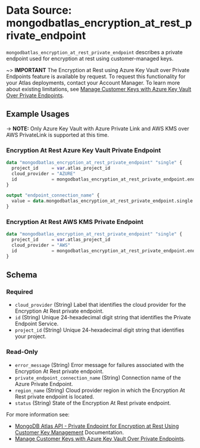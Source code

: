 # Data Source: mongodbatlas_encryption_at_rest_private_endpoint

`mongodbatlas_encryption_at_rest_private_endpoint` describes a private endpoint used for encryption at rest using customer-managed keys.

~> **IMPORTANT** The Encryption at Rest using Azure Key Vault over Private Endpoints feature is available by request. To request this functionality for your Atlas deployments, contact your Account Manager. 
To learn more about existing limitations, see [Manage Customer Keys with Azure Key Vault Over Private Endpoints](https://www.mongodb.com/docs/atlas/security/azure-kms-over-private-endpoint/#manage-customer-keys-with-azure-key-vault-over-private-endpoints).

## Example Usages

-> **NOTE:** Only Azure Key Vault with Azure Private Link and AWS KMS over AWS PrivateLink is supported at this time.

### Encryption At Rest Azure Key Vault Private Endpoint
```terraform
data "mongodbatlas_encryption_at_rest_private_endpoint" "single" {
  project_id     = var.atlas_project_id
  cloud_provider = "AZURE"
  id             = mongodbatlas_encryption_at_rest_private_endpoint.endpoint.id
}

output "endpoint_connection_name" {
  value = data.mongodbatlas_encryption_at_rest_private_endpoint.single.private_endpoint_connection_name
}
```

### Encryption At Rest AWS KMS Private Endpoint
```terraform
data "mongodbatlas_encryption_at_rest_private_endpoint" "single" {
  project_id     = var.atlas_project_id
  cloud_provider = "AWS"
  id             = mongodbatlas_encryption_at_rest_private_endpoint.endpoint.id
}
```

<!-- schema generated by tfplugindocs -->
## Schema

### Required

- `cloud_provider` (String) Label that identifies the cloud provider for the Encryption At Rest private endpoint.
- `id` (String) Unique 24-hexadecimal digit string that identifies the Private Endpoint Service.
- `project_id` (String) Unique 24-hexadecimal digit string that identifies your project.

### Read-Only

- `error_message` (String) Error message for failures associated with the Encryption At Rest private endpoint.
- `private_endpoint_connection_name` (String) Connection name of the Azure Private Endpoint.
- `region_name` (String) Cloud provider region in which the Encryption At Rest private endpoint is located.
- `status` (String) State of the Encryption At Rest private endpoint.

For more information see: 
- [MongoDB Atlas API - Private Endpoint for Encryption at Rest Using Customer Key Management](https://www.mongodb.com/docs/atlas/reference/api-resources-spec/v2/#tag/Encryption-at-Rest-using-Customer-Key-Management/operation/getEncryptionAtRestPrivateEndpoint) Documentation.
- [Manage Customer Keys with Azure Key Vault Over Private Endpoints](https://www.mongodb.com/docs/atlas/security/azure-kms-over-private-endpoint/).
